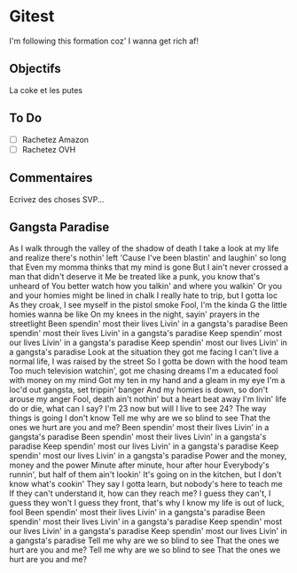 # Gitest

I'm following this formation coz' I wanna get rich af!

## Objectifs
 
La coke et les putes

## To Do

- [ ] Rachetez Amazon
- [ ] Rachetez OVH

## Commentaires

Ecrivez des choses SVP...

## Gangsta Paradise

As I walk through the valley of the shadow of death
I take a look at my life and realize there's nothin' left
'Cause I've been blastin' and laughin' so long that
Even my momma thinks that my mind is gone
But I ain't never crossed a man that didn't deserve it
Me be treated like a punk, you know that's unheard of
You better watch how you talkin' and where you walkin'
Or you and your homies might be lined in chalk
I really hate to trip, but I gotta loc
As they croak, I see myself in the pistol smoke
Fool, I'm the kinda G the little homies wanna be like
On my knees in the night, sayin' prayers in the streetlight
Been spendin' most their lives
Livin' in a gangsta's paradise
Been spendin' most their lives
Livin' in a gangsta's paradise
Keep spendin' most our lives
Livin' in a gangsta's paradise
Keep spendin' most our lives
Livin' in a gangsta's paradise
Look at the situation they got me facing
I can't live a normal life, I was raised by the street
So I gotta be down with the hood team
Too much television watchin', got me chasing dreams
I'm a educated fool with money on my mind
Got my ten in my hand and a gleam in my eye
I'm a loc'd out gangsta, set trippin' banger
And my homies is down, so don't arouse my anger
Fool, death ain't nothin' but a heart beat away
I'm livin' life do or die, what can I say?
I'm 23 now but will I live to see 24?
The way things is going I don't know
Tell me why are we so blind to see
That the ones we hurt are you and me?
Been spendin' most their lives
Livin' in a gangsta's paradise
Been spendin' most their lives
Livin' in a gangsta's paradise
Keep spendin' most our lives
Livin' in a gangsta's paradise
Keep spendin' most our lives
Livin' in a gangsta's paradise
Power and the money, money and the power
Minute after minute, hour after hour
Everybody's runnin', but half of them ain't lookin'
It's going on in the kitchen, but I don't know what's cookin'
They say I gotta learn, but nobody's here to teach me
If they can't understand it, how can they reach me?
I guess they can't, I guess they won't
I guess they front, that's why I know my life is out of luck, fool
Been spendin' most their lives
Livin' in a gangsta's paradise
Been spendin' most their lives
Livin' in a gangsta's paradise
Keep spendin' most our lives
Livin' in a gangsta's paradise
Keep spendin' most our lives
Livin' in a gangsta's paradise
Tell me why are we so blind to see
That the ones we hurt are you and me?
Tell me why are we so blind to see
That the ones we hurt are you and me?
